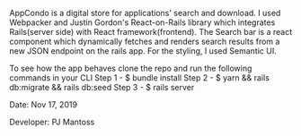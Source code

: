 AppCondo is a digital store for applications' search and download. I used Webpacker and Justin Gordon's React-on-Rails library which integrates Rails(server side) with React framework(frontend). The Search bar is a react component which dynamically fetches and renders search results from a new JSON endpoint on the rails app. For the styling, I used Semantic UI.

To see how the app behaves clone the repo and run the following commands in your CLI
Step 1 - $ bundle install
Step 2 - $ yarn && rails db:migrate && rails db:seed
Step 3 - $ rails server

Date: Nov 17, 2019

Developer: PJ Mantoss
